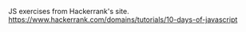 JS exercises from Hackerrank's site. 
https://www.hackerrank.com/domains/tutorials/10-days-of-javascript
